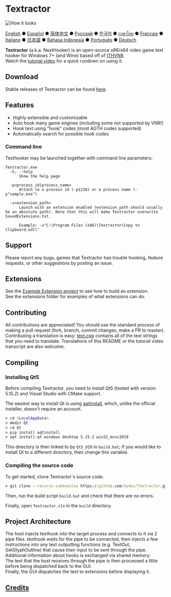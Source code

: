 # Textractor

![How it looks](screenshot.png)

[English](README.md) ● [Español](README_ES.md) ● [简体中文](README_SC.md) ● [Русский](README_RU.md) ● [한국어](README_KR.md) ● [ภาษาไทย](README_TH.md) ● [Français](README_FR.md) ● [Italiano](README_IT.md) ● [日本語](README_JP.md) ● [Bahasa Indonesia](README_ID.md) ● [Português](README_PT.md) ● [Deutsch](README_DE.md)

**Textractor** (a.k.a. NextHooker) is an open-source x86/x64 video game text hooker for Windows 7+ (and Wine) based off of [ITHVNR](https://web.archive.org/web/20160202084144/http://www.hongfire.com/forum/showthread.php/438331-ITHVNR-ITH-with-the-VNR-engine).<br>
Watch the [tutorial video](docs/TUTORIAL.md) for a quick rundown on using it.

## Download

Stable releases of Textractor can be found [here](https://github.com/Xydez/Textractor/releases).

## Features

- Highly extensible and customizable
- Auto hook many game engines (including some not supported by VNR!)
- Hook text using "hook" codes (most AGTH codes supported)
- Automatically search for possible hook codes

### Command line
Texthooker may be launched together with command line parameters:
```
Textractor.exe
  -h, --help
      Show the help page

  -p<process_id|process_name>
      Attach to a process id (-p1234) or a process name (-p"sample.exe")

  -x<extension_path>
      Launch with an extension enabled (extension_path should usually be an absolute path). Note that this will make Textractor overwrite SavedExtensions.txt.

      Example: -x"C:\Program Files (x86)\Textractor\Copy to Clipboard.xdll"
```

## Support

Please report any bugs, games that Textractor has trouble hooking, feature requests, or other suggestions by posting an issue.

## Extensions

See the [Example Extension project](https://github.com/Artikash/ExampleExtension) to see how to build an extension.<br>
See the extensions folder for examples of what extensions can do.

## Contributing

All contributions are appreciated! You should use the standard process of making a pull request (fork, branch, commit changes, make a PR to master).<br>
Contributing a translation is easy: [text.cpp](text.cpp) contains all of the text strings that you need to translate. Translations of this README or the tutorial video transcript are also welcome.

## Compiling
### Installing Qt5
Before compiling Textractor, you need to install Qt5 (tested with version 5.15.2) and Visual Studio with CMake support.

The easiest way to install Qt is using [aqtinstall](https://github.com/miurahr/aqtinstall), which, unlike the official installer, doesn't require an account.

```cmd
> cd %LocalAppData%
> mkdir Qt
> cd Qt
> pip install aqtinstall
> aqt install-qt windows desktop 5.15.2 win32_msvc2019
```

This directory is then linked to by `Qt5_DIR` in `build.bat`; if you would like to install Qt to a different directory, then change this variable.

### Compiling the source code
To get started, clone Textractor's source code.

```cmd
> git clone --recurse-submodules https://github.com/Xydez/Textractor.git
```

Then, run the build script `build.bat` and check that there are no errors.

Finally, open `Textractor.sln` in the `build` directory.

## Project Architecture

The host injects texthook into the target process and connects to it via 2 pipe files.
texthook waits for the pipe to be connected, then injects a few instructions into any text outputting functions (e.g. TextOut, GetGlyphOutline) that cause their input to be sent through the pipe.<br>
Additional information about hooks is exchanged via shared memory.<br>
The text that the host receives through the pipe is then processed a little before being dispatched back to the GUI.<br>
Finally, the GUI dispatches the text to extensions before displaying it.

## [Credits](docs/CREDITS.md)
